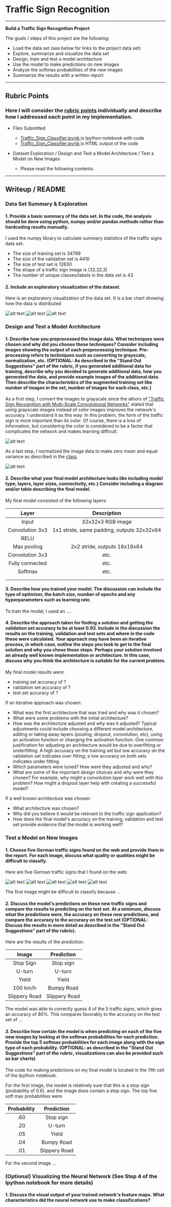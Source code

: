 # **Traffic Sign Recognition** 


---

**Build a Traffic Sign Recognition Project**

The goals / steps of this project are the following:
* Load the data set (see below for links to the project data set)
* Explore, summarize and visualize the data set
* Design, train and test a model architecture
* Use the model to make predictions on new images
* Analyze the softmax probabilities of the new images
* Summarize the results with a written report


[//]: # (Image References)

[image1]: ./examples/visualization.jpg "Visualization"
[image2]: ./examples/grayscale.jpg "Grayscaling"
[image3]: ./examples/random_noise.jpg "Random Noise"
[image4]: ./examples/placeholder.png "Traffic Sign 1"
[image5]: ./examples/placeholder.png "Traffic Sign 2"
[image6]: ./examples/placeholder.png "Traffic Sign 3"
[image7]: ./examples/placeholder.png "Traffic Sign 4"
[image8]: ./examples/placeholder.png "Traffic Sign 5"

---

## Rubric Points

### Here I will consider the [rubric points](https://review.udacity.com/#!/rubrics/481/view) individually and describe how I addressed each point in my implementation.  

* Files Submitted
  * [Traffic_Sign_Classifier.ipynb ]() is Ipython notebook with code
  * [Traffic_Sign_Classifier.ipynb ]() is HTML output of the code


* Dataset Exploration / Design and Test a Model Architecture / Test a Model on New Images
  * Please read the following contents.


---

## Writeup / README

### Data Set Summary & Exploration

#### 1. Provide a basic summary of the data set. In the code, the analysis should be done using python, numpy and/or pandas methods rather than hardcoding results manually.

I used the numpy library to calculate summary statistics of the traffic
signs data set:

* The size of training set is 34799
* The size of the validation set is 4410
* The size of test set is 12630
* The shape of a traffic sign image is (32,32,3)
* The number of unique classes/labels in the data set is 43

#### 2. Include an exploratory visualization of the dataset.

Here is an exploratory visualization of the data set. It is a bar chart showing how the data is distributed

![alt text][image1]
![alt text][image1]
![alt text][image1]



### Design and Test a Model Architecture

#### 1. Describe how you preprocessed the image data. What techniques were chosen and why did you choose these techniques? Consider including images showing the output of each preprocessing technique. Pre-processing refers to techniques such as converting to grayscale, normalization, etc. (OPTIONAL: As described in the "Stand Out Suggestions" part of the rubric, if you generated additional data for training, describe why you decided to generate additional data, how you generated the data, and provide example images of the additional data. Then describe the characteristics of the augmented training set like number of images in the set, number of images for each class, etc.)

As a first step, I convert the images to grayscale since the athors of ["Traffic Sign Recognition with Multi-Scale Convolutional Networks"](http://yann.lecun.com/exdb/publis/pdf/sermanet-ijcnn-11.pdf) stated that using grayscale images instead of color images improves the network's accuracy. I understand it as this way: In this problem, the form of the traffic sign is more important than its color. Of course, there is a loss of information, but considering the color is considered to be a factor that complicates the network and makes learning difficult.

![alt text][image2]


As a last step, I normalized the image data to make zero mean and equal variance as described in the [class](https://www.udacity.com/course/self-driving-car-engineer-nanodegree--nd013).

![alt text][image3]


#### 2. Describe what your final model architecture looks like including model type, layers, layer sizes, connectivity, etc.) Consider including a diagram and/or table describing the final model.

My final model consisted of the following layers:

| Layer         		|     Description	        					| 
|:---------------------:|:---------------------------------------------:| 
| Input         		| 32x32x3 RGB image   							| 
| Convolution 3x3     	| 1x1 stride, same padding, outputs 32x32x64 	|
| RELU					|												|
| Max pooling	      	| 2x2 stride,  outputs 16x16x64 				|
| Convolution 3x3	    | etc.      									|
| Fully connected		| etc.        									|
| Softmax				| etc.        									|
|						|												|
|						|												|
 


#### 3. Describe how you trained your model. The discussion can include the type of optimizer, the batch size, number of epochs and any hyperparameters such as learning rate.

To train the model, I used an ....

#### 4. Describe the approach taken for finding a solution and getting the validation set accuracy to be at least 0.93. Include in the discussion the results on the training, validation and test sets and where in the code these were calculated. Your approach may have been an iterative process, in which case, outline the steps you took to get to the final solution and why you chose those steps. Perhaps your solution involved an already well known implementation or architecture. In this case, discuss why you think the architecture is suitable for the current problem.

My final model results were:
* training set accuracy of ?
* validation set accuracy of ? 
* test set accuracy of ?

If an iterative approach was chosen:
* What was the first architecture that was tried and why was it chosen?
* What were some problems with the initial architecture?
* How was the architecture adjusted and why was it adjusted? Typical adjustments could include choosing a different model architecture, adding or taking away layers (pooling, dropout, convolution, etc), using an activation function or changing the activation function. One common justification for adjusting an architecture would be due to overfitting or underfitting. A high accuracy on the training set but low accuracy on the validation set indicates over fitting; a low accuracy on both sets indicates under fitting.
* Which parameters were tuned? How were they adjusted and why?
* What are some of the important design choices and why were they chosen? For example, why might a convolution layer work well with this problem? How might a dropout layer help with creating a successful model?

If a well known architecture was chosen:
* What architecture was chosen?
* Why did you believe it would be relevant to the traffic sign application?
* How does the final model's accuracy on the training, validation and test set provide evidence that the model is working well?
 

### Test a Model on New Images

#### 1. Choose five German traffic signs found on the web and provide them in the report. For each image, discuss what quality or qualities might be difficult to classify.

Here are five German traffic signs that I found on the web:

![alt text][image4] ![alt text][image5] ![alt text][image6] 
![alt text][image7] ![alt text][image8]

The first image might be difficult to classify because ...

#### 2. Discuss the model's predictions on these new traffic signs and compare the results to predicting on the test set. At a minimum, discuss what the predictions were, the accuracy on these new predictions, and compare the accuracy to the accuracy on the test set (OPTIONAL: Discuss the results in more detail as described in the "Stand Out Suggestions" part of the rubric).

Here are the results of the prediction:

| Image			        |     Prediction	        					| 
|:---------------------:|:---------------------------------------------:| 
| Stop Sign      		| Stop sign   									| 
| U-turn     			| U-turn 										|
| Yield					| Yield											|
| 100 km/h	      		| Bumpy Road					 				|
| Slippery Road			| Slippery Road      							|


The model was able to correctly guess 4 of the 5 traffic signs, which gives an accuracy of 80%. This compares favorably to the accuracy on the test set of ...

#### 3. Describe how certain the model is when predicting on each of the five new images by looking at the softmax probabilities for each prediction. Provide the top 5 softmax probabilities for each image along with the sign type of each probability. (OPTIONAL: as described in the "Stand Out Suggestions" part of the rubric, visualizations can also be provided such as bar charts)

The code for making predictions on my final model is located in the 11th cell of the Ipython notebook.

For the first image, the model is relatively sure that this is a stop sign (probability of 0.6), and the image does contain a stop sign. The top five soft max probabilities were

| Probability         	|     Prediction	        					| 
|:---------------------:|:---------------------------------------------:| 
| .60         			| Stop sign   									| 
| .20     				| U-turn 										|
| .05					| Yield											|
| .04	      			| Bumpy Road					 				|
| .01				    | Slippery Road      							|


For the second image ... 

### (Optional) Visualizing the Neural Network (See Step 4 of the Ipython notebook for more details)
#### 1. Discuss the visual output of your trained network's feature maps. What characteristics did the neural network use to make classifications?



